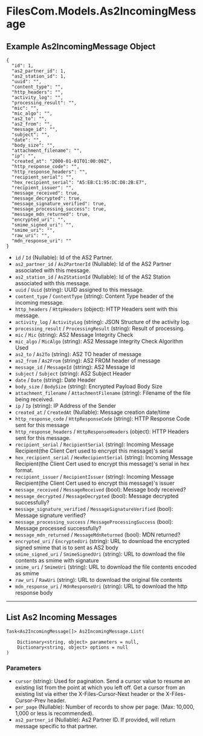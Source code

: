 # FilesCom.Models.As2IncomingMessage

## Example As2IncomingMessage Object

```
{
  "id": 1,
  "as2_partner_id": 1,
  "as2_station_id": 1,
  "uuid": "",
  "content_type": "",
  "http_headers": "",
  "activity_log": "",
  "processing_result": "",
  "mic": "",
  "mic_algo": "",
  "as2_to": "",
  "as2_from": "",
  "message_id": "",
  "subject": "",
  "date": "",
  "body_size": "",
  "attachment_filename": "",
  "ip": "",
  "created_at": "2000-01-01T01:00:00Z",
  "http_response_code": "",
  "http_response_headers": "",
  "recipient_serial": "",
  "hex_recipient_serial": "A5:EB:C1:95:DC:D8:2B:E7",
  "recipient_issuer": "",
  "message_received": true,
  "message_decrypted": true,
  "message_signature_verified": true,
  "message_processing_success": true,
  "message_mdn_returned": true,
  "encrypted_uri": "",
  "smime_signed_uri": "",
  "smime_uri": "",
  "raw_uri": "",
  "mdn_response_uri": ""
}
```

* `id` / `Id`  (Nullable<Int64>): Id of the AS2 Partner.
* `as2_partner_id` / `As2PartnerId`  (Nullable<Int64>): Id of the AS2 Partner associated with this message.
* `as2_station_id` / `As2StationId`  (Nullable<Int64>): Id of the AS2 Station associated with this message.
* `uuid` / `Uuid`  (string): UUID assigned to this message.
* `content_type` / `ContentType`  (string): Content Type header of the incoming message.
* `http_headers` / `HttpHeaders`  (object): HTTP Headers sent with this message.
* `activity_log` / `ActivityLog`  (string): JSON Structure of the activity log.
* `processing_result` / `ProcessingResult`  (string): Result of processing.
* `mic` / `Mic`  (string): AS2 Message Integrity Check
* `mic_algo` / `MicAlgo`  (string): AS2 Message Integrity Check Algorithm Used
* `as2_to` / `As2To`  (string): AS2 TO header of message
* `as2_from` / `As2From`  (string): AS2 FROM header of message
* `message_id` / `MessageId`  (string): AS2 Message Id
* `subject` / `Subject`  (string): AS2 Subject Header
* `date` / `Date`  (string): Date Header
* `body_size` / `BodySize`  (string): Encrypted Payload Body Size
* `attachment_filename` / `AttachmentFilename`  (string): Filename of the file being received.
* `ip` / `Ip`  (string): IP Address of the Sender
* `created_at` / `CreatedAt`  (Nullable<DateTime>): Message creation date/time
* `http_response_code` / `HttpResponseCode`  (string): HTTP Response Code sent for this message
* `http_response_headers` / `HttpResponseHeaders`  (object): HTTP Headers sent for this message.
* `recipient_serial` / `RecipientSerial`  (string): Incoming Message Recipient(the Client Cert used to encrypt this message)'s serial
* `hex_recipient_serial` / `HexRecipientSerial`  (string): Incoming Message Recipient(the Client Cert used to encrypt this message)'s serial in hex format.
* `recipient_issuer` / `RecipientIssuer`  (string): Incoming Message Recipient(the Client Cert used to encrypt this message)'s issuer
* `message_received` / `MessageReceived`  (bool): Message body received?
* `message_decrypted` / `MessageDecrypted`  (bool): Message decrypted successfully?
* `message_signature_verified` / `MessageSignatureVerified`  (bool): Message signature verified?
* `message_processing_success` / `MessageProcessingSuccess`  (bool): Message processed successfully?
* `message_mdn_returned` / `MessageMdnReturned`  (bool): MDN returned?
* `encrypted_uri` / `EncryptedUri`  (string): URL to download the encrypted signed smime that is to sent as AS2 body
* `smime_signed_uri` / `SmimeSignedUri`  (string): URL to download the file contents as smime with signature
* `smime_uri` / `SmimeUri`  (string): URL to download the file contents encoded as smime
* `raw_uri` / `RawUri`  (string): URL to download the original file contents
* `mdn_response_uri` / `MdnResponseUri`  (string): URL to download the http response body


---

## List As2 Incoming Messages

```
Task<As2IncomingMessage[]> As2IncomingMessage.List(
    
    Dictionary<string, object> parameters = null,
    Dictionary<string, object> options = null
)
```

### Parameters

* `cursor` (string): Used for pagination.  Send a cursor value to resume an existing list from the point at which you left off.  Get a cursor from an existing list via either the X-Files-Cursor-Next header or the X-Files-Cursor-Prev header.
* `per_page` (Nullable<Int64>): Number of records to show per page.  (Max: 10,000, 1,000 or less is recommended).
* `as2_partner_id` (Nullable<Int64>): As2 Partner ID.  If provided, will return message specific to that partner.
